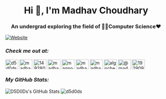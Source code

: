 <h1 align="center">Hi 👋, I'm Madhav Choudhary</h1>
<h3 align="center">An undergrad exploring the field of 🧑‍💻Computer Science❤️</h3>

[![Website](https://img.shields.io/website?label=Portfolio&style=for-the-badge&url=https%3A%2F%2Fd5d0ds.github.io)](https://d5d0ds.github.io)
### ***Check me out at:***
<p align="left">
<a href="https://twitter.com/d5d0ds" target="blank"><img align="center" src="https://raw.githubusercontent.com/rahuldkjain/github-profile-readme-generator/master/src/images/icons/Social/twitter.svg" alt="d5d0ds" height="30" width="40" /></a>
<a href="https://linkedin.com/in/madhav-choudhary-80352b186" target="blank"><img align="center" src="https://raw.githubusercontent.com/rahuldkjain/github-profile-readme-generator/master/src/images/icons/Social/linked-in-alt.svg" alt="madhav-choudhary-80352b186" height="30" width="40" /></a>
<a href="https://stackoverflow.com/users/14928030" target="blank"><img align="center" src="https://raw.githubusercontent.com/rahuldkjain/github-profile-readme-generator/master/src/images/icons/Social/stack-overflow.svg" alt="14928030" height="30" width="40" /></a>
<a href="https://kaggle.com/madhavchoudhary" target="blank"><img align="center" src="https://raw.githubusercontent.com/rahuldkjain/github-profile-readme-generator/master/src/images/icons/Social/kaggle.svg" alt="madhavchoudhary" height="30" width="40" /></a>
<a href="https://www.codechef.com/users/magnosuperior" target="blank"><img align="center" src="https://cdn.jsdelivr.net/npm/simple-icons@3.1.0/icons/codechef.svg" alt="magnosuperior" height="30" width="40" /></a>
<a href="https://www.hackerrank.com/madhavchoudhary1" target="blank"><img align="center" src="https://raw.githubusercontent.com/rahuldkjain/github-profile-readme-generator/master/src/images/icons/Social/hackerrank.svg" alt="madhavchoudhary1" height="30" width="40" /></a>
<a href="https://codeforces.com/profile/madhavchoudhary0911" target="blank"><img align="center" src="https://raw.githubusercontent.com/rahuldkjain/github-profile-readme-generator/master/src/images/icons/Social/codeforces.svg" alt="madhavchoudhary0911" height="30" width="40" /></a>
<a href="https://www.leetcode.com/algochef" target="blank"><img align="center" src="https://raw.githubusercontent.com/rahuldkjain/github-profile-readme-generator/master/src/images/icons/Social/leet-code.svg" alt="algochef" height="30" width="40" /></a>
<a href="https://www.hackerearth.com/@madhavchoudhary0911" target="blank"><img align="center" src="https://raw.githubusercontent.com/rahuldkjain/github-profile-readme-generator/master/src/images/icons/Social/hackerearth.svg" alt="@madhavchoudhary0911" height="30" width="40" /></a>
<a href="https://auth.geeksforgeeks.org/user/1929097/profile" target="blank"><img align="center" src="https://raw.githubusercontent.com/rahuldkjain/github-profile-readme-generator/master/src/images/icons/Social/geeks-for-geeks.svg" alt="1929097/profile" height="30" width="40" /></a>
</p>

<!-- ### ***Languages and Tools:***
<p align="left"> <a href="https://www.cprogramming.com/" target="_blank" rel="noreferrer"> <img src="https://raw.githubusercontent.com/devicons/devicon/master/icons/c/c-original.svg" alt="c" width="40" height="40"/> </a> <a href="https://www.w3schools.com/cpp/" target="_blank" rel="noreferrer"> <img src="https://raw.githubusercontent.com/devicons/devicon/master/icons/cplusplus/cplusplus-original.svg" alt="cplusplus" width="40" height="40"/> </a> <a href="https://dart.dev" target="_blank" rel="noreferrer"> <img src="https://www.vectorlogo.zone/logos/dartlang/dartlang-icon.svg" alt="dart" width="40" height="40"/> </a> <a href="https://flutter.dev" target="_blank" rel="noreferrer"> <img src="https://www.vectorlogo.zone/logos/flutterio/flutterio-icon.svg" alt="flutter" width="40" height="40"/> </a> <a href="https://cloud.google.com" target="_blank" rel="noreferrer"> <img src="https://www.vectorlogo.zone/logos/google_cloud/google_cloud-icon.svg" alt="gcp" width="40" height="40"/> </a> <a href="https://git-scm.com/" target="_blank" rel="noreferrer"> <img src="https://www.vectorlogo.zone/logos/git-scm/git-scm-icon.svg" alt="git" width="40" height="40"/> </a> <a href="https://www.java.com" target="_blank" rel="noreferrer"> <img src="https://raw.githubusercontent.com/devicons/devicon/master/icons/java/java-original.svg" alt="java" width="40" height="40"/> </a> <a href="https://www.linux.org/" target="_blank" rel="noreferrer"> <img src="https://raw.githubusercontent.com/devicons/devicon/master/icons/linux/linux-original.svg" alt="linux" width="40" height="40"/> </a> <a href="https://nextjs.org/" target="_blank" rel="noreferrer"> <img src="https://cdn.worldvectorlogo.com/logos/nextjs-2.svg" alt="nextjs" width="40" height="40"/> </a> <a href="https://pandas.pydata.org/" target="_blank" rel="noreferrer"> <img src="https://raw.githubusercontent.com/devicons/devicon/2ae2a900d2f041da66e950e4d48052658d850630/icons/pandas/pandas-original.svg" alt="pandas" width="40" height="40"/> </a> <a href="https://www.python.org" target="_blank" rel="noreferrer"> <img src="https://raw.githubusercontent.com/devicons/devicon/master/icons/python/python-original.svg" alt="python" width="40" height="40"/> </a> <a href="https://www.sqlite.org/" target="_blank" rel="noreferrer"> <img src="https://www.vectorlogo.zone/logos/sqlite/sqlite-icon.svg" alt="sqlite" width="40" height="40"/> </a> <a href="https://tailwindcss.com/" target="_blank" rel="noreferrer"> <img src="https://www.vectorlogo.zone/logos/tailwindcss/tailwindcss-icon.svg" alt="tailwind" width="40" height="40"/> </a> </p> -->

### ***My GitHub Stats:***

  <img align="center" alt="D5D0Ds's GitHub Stats" src="https://github-readme-stats.vercel.app/api?username=D5D0Ds&show_icons=true&hide_border=false&title_color=ff652f&icon_color=FFE400&bg_color=09131B&text_color=ffffff&border_color=0c1a25" />
  <img align="center" src="https://github-readme-stats.vercel.app/api/top-langs?username=d5d0ds&show_icons=true&locale=en&hide=CMake,Swift,Kotlin,Objective-C&langs_count=10&layout=compact" alt="d5d0ds" />
